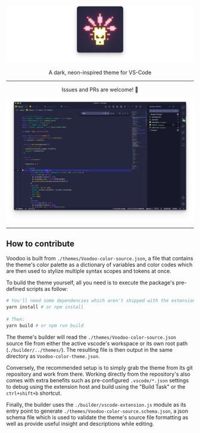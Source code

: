 <p align="center"><img src="https://github.com/liamsheppard/voodoo-theme/blob/master/images/readme-icon.png?raw=true"/></p>

<p align="center">A dark, neon-inspired theme for VS-Code</p>

---

<p align="center">Issues and PRs are welcome! 👻</p>

![](https://github.com/liamsheppard/voodoo-theme/blob/master/images/main.png?raw=true)

---

## How to contribute

Voodoo is built from `./themes/Voodoo-color-source.json`, a file that contains the theme's color palette as a dictionary of variables and color codes which are then used to stylize multiple syntax scopes and tokens at once.

To build the theme yourself, all you need is to execute the package's pre-defined scripts as follow:

```sh
# You'll need some dependencies which aren't shipped with the extension, aka the strip-json-comments module.
yarn install # or npm install

# Then:
yarn build # or npm run build
```

The theme's builder will read the `./themes/Voodoo-color-source.json` source file from either the active vscode's workspace or its own root path (`./builder/../themes/`). The resulting file is then output in the same directory as `Voodoo-color-theme.json`.

Conversely, the recommended setup is to simply grab the theme from its git repository and work from there. Working directly from the repository's also comes with extra benefits such as pre-configured `.vscode/*.json` settings to debug using the extension host and build using the "Build Task" or the `ctrl+shift+b` shortcut.

Finally, the builder uses the `./builder/vscode-extension.js` module as its entry point to generate `./themes/Voodoo-color-source.schema.json`, a json schema file which is used to validate the theme's source file formatting as well as provide useful insight and descriptions while editing.
